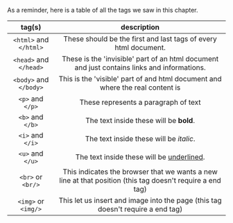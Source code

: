 As a reminder, here is a table of all the tags we saw in this chapter.

| tag(s) | description |
| :-: | :---------: |
| `<html>` and `</html>` | These should be the first and last tags of every html document. |
| `<head>` and `</head>` | These is the 'invisible' part of an html document and just contains links and informations. |
| `<body>` and `</body>` | This is the 'visible' part of and html document and where the real content is|
| `<p>` and `</p>` | These represents a paragraph of text |
| `<b>` and `</b>` | The text inside these will be **bold**. |
| `<i>` and `</i>` | The text inside these will be *italic*. |
| `<u>` and `</u>` | The text inside these will be <u>underlined</u>. |
| `<br>` or `<br/>` | This indicates the browser that we wants a new line at that position (this tag doesn't require a end tag) |
| `<img>` or `<img/>` | This let us insert and image into the page (this tag doesn't require a end tag)|